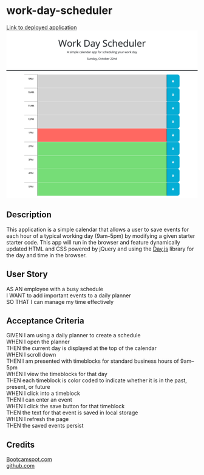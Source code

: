 # work-day-scheduler

[Link to deployed application](https://mathilde-01.github.io/work-day-scheduler/)  
![Portfolio screenshot](./Assets/work-day-scheduler_ss.png)  

## Description

This application is a simple calendar that allows a user to save events for each hour of a typical working day (9am&ndash;5pm) by modifying a given starter starter code. This app will run in the browser and feature dynamically updated HTML and CSS powered by jQuery and using the [Day.js](https://day.js.org/en/) library for the day and time in the browser.

## User Story

AS AN employee with a busy schedule  
I WANT to add important events to a daily planner  
SO THAT I can manage my time effectively

## Acceptance Criteria

GIVEN I am using a daily planner to create a schedule  
WHEN I open the planner  
THEN the current day is displayed at the top of the calendar  
WHEN I scroll down  
THEN I am presented with timeblocks for standard business hours of 9am&ndash;5pm  
WHEN I view the timeblocks for that day  
THEN each timeblock is color coded to indicate whether it is in the past, present, or future  
WHEN I click into a timeblock  
THEN I can enter an event  
WHEN I click the save button for that timeblock  
THEN the text for that event is saved in local storage  
WHEN I refresh the page  
THEN the saved events persist

## Credits

[Bootcamspot.com](https://bootcampspot.instructure.com/courses/4347/assignments/62272?module_item_id=1081360)  
[github.com](https://github.com/)
